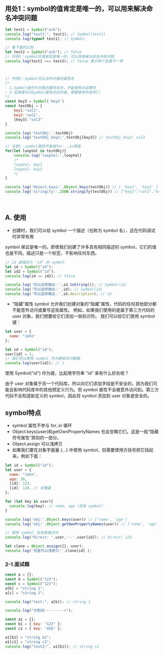 ## 用处1：symbol的值肯定是唯一的，可以用来解决命名冲突问题
```javaScript
let test1 = Symbol("ack");
console.log("test1:", test1); // Symbol(test1)
console.log(typeof test1); // Symbol;

// 看下面的比较
let test2 = Symbol("ack"); // false
// 作用1：symbol的值肯定是唯一的，可以用来解决命名冲突问题
console.log(test1 === test2); // false 表示两个变量不一样



// 作用2：Symbol可以当作对象的属性名
/*
- 1.Symbol值作为对象的属性名时，不能使用点运算符
- 2.如果要访问Symbol属性对应的值，需要使用中括号[]
*/
const key3 = Symbol('key3')
const testObj = {
    key1:"val1",
    key2:'val2',
    [key3]:"val3"
}

console.log('testObj:',testObj)
console.log('testObj_key2:',testObj[key3]) // testObj_key2: val3

// 注意1：symbol属性不能被for...in获取
for(let loopVal in testObj){
    console.log('loopVal:',loopVal)
    /*
    loopVal: key1
    loopVal: key2
    */
}

console.log('Object.keys:',Object.keys(testObj)) // [ 'key1', 'key2' ]
console.log('stringify:',JSON.stringify(testObj)) // {"key1":"val1","key2":"val2"}
```

<br />


## A. 使用
* 创建时，我们可以给 symbol 一个描述（也称为 symbol 名），这在代码调试时非常有用

symbol 保证是唯一的。即使我们创建了许多具有相同描述的 symbol，它们的值也是不同。描述只是一个标签，不影响任何东西。
```javaScript
// id 是描述为 "id" 的 symbol
let id = Symbol("id");
let id2 = Symbol("id");
console.log(id == id2); // false

console.log('可以这样输出：',id.toString()); // Symbol(id)
console.log('可以这样输出：',id); // Symbol(id)
console.log('可以这样输出：',id.description); // id
```

* “隐藏”属性
symbol 允许我们创建对象的“隐藏”属性，代码的任何其他部分都不能意外访问或重写这些属性。
例如，如果我们使用的是属于第三方代码的 user 对象，我们想要给它们添加一些标识符。
我们可以给它们使用 symbol 键：
```javaScript
let user = {
  name: "John"
};

let id = Symbol("id");
user[id] = 1;
// 我们可以使用 symbol 作为键来访问数据
console.log(user[id]); // 1
```

使用 Symbol("id") 作为键，比起用字符串 "id" 来有什么好处呢？

由于 user 对象属于另一个代码库，所以向它们添加字段是不安全的，因为我们可能会影响代码库中的其他预定义行为。但 symbol 属性不会被意外访问到。第三方代码不会知道新定义的 symbol，因此将 symbol 添加到 user 对象是安全的。

## symbol特点
* symbol 属性不参与 for..in 循环
* Object.keys(user)和getOwnPropertyNames 也会忽略它们。这是一般“隐藏符号属性”原则的一部分。
* Object.assign 可以浅拷贝 
* 如果我们要在对象字面量 {...} 中使用 symbol，则需要使用方括号把它括起来。例如下面：

```javaScript
let id = Symbol("id");
let user = {
  name: "John",
  age: 30,
  [id]: 123,
  [id]: 124, // 会覆盖
};

for (let key in user){
  console.log(key); // name, age（没有 symbol）
} 

console.log('obj:',Object.keys(user)) // ['name', 'age']
console.log('obj:',Object.getOwnPropertyNames(user)) // ['name', 'age']

// 使用 symbol 任务直接访问
console.log("Direct: ",user,'--',user[id]); // Direct: 123

let clone = Object.assign({}, user);
console.log('但是可以浅拷贝:',clone[id] );
```


### 2-1.面试题
```javaScript
const a = {};
const b = Symbol("123");
const c = Symbol("123");
a[b] = "string 1";
a[c] = "string 2";

console.log("test:", a[b]); // string 1

console.log("分割线--------->");

const a1 = {};
const b1 = { key: "123" };
const c1 = { key: "456" };

a1[b1] = "string b1";
a1[c1] = "string c2";
console.log("test2:", a1[b1]); // string c2
```
